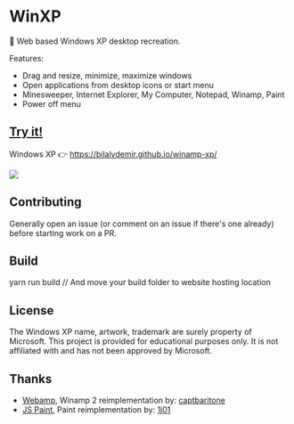 # WinXP

🏁 Web based Windows XP desktop recreation.

Features:

- Drag and resize, minimize, maximize windows
- Open applications from desktop icons or start menu
- Minesweeper, Internet Explorer, My Computer, Notepad, Winamp, Paint
- Power off menu

## [Try it!](https://bilalvdemir.github.io/winamp-xp/)

Windows XP 👉 https://bilalvdemir.github.io/winamp-xp/

[![](demo/demo.gif)](https://bilalvdemir.github.io/winamp-xp/)

## Contributing

Generally open an issue (or comment on an issue if there's one already) before starting work on a PR.

## Build

yarn run build
// And move your build folder to website hosting location


## License

The Windows XP name, artwork, trademark are surely property of Microsoft. This project is provided for educational purposes only. It is not affiliated with and has not been approved by Microsoft.

## Thanks
- [Webamp](https://github.com/captbaritone/webamp), Winamp 2 reimplementation by: [captbaritone](https://github.com/captbaritone)
- [JS Paint](https://github.com/1j01/jspaint), Paint reimplementation by: [1j01](https://github.com/1j01)
